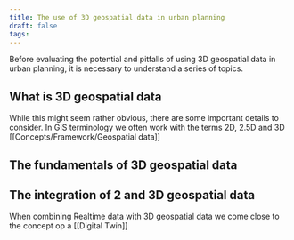 ```yaml
---
title: The use of 3D geospatial data in urban planning
draft: false
tags:
---
```

 
Before evaluating the potential and pitfalls of using 3D geospatial data in urban planning, it is necessary to understand a series of topics.
## What is 3D geospatial data
While this might seem rather obvious, there are some important details to consider. In GIS terminology we often work with the terms 2D, 2.5D and 3D [[Concepts/Framework/Geospatial data]]
## The fundamentals of 3D geospatial data


## The integration of 2 and 3D geospatial data

When combining Realtime data with 3D geospatial data we come close to the concept op a [[Digital Twin]]

